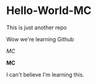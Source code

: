 # Hello-World-MC

This is just another repo

Wow we're learning Github

*MC*

**MC**

I can't believe I'm learning this.
